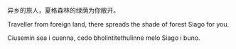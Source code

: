 异乡的旅人，夏格森林的绿荫为你敞开。

Traveller from foreign land, there spreads the shade of forest Siago for you.

Ciusemin sea i cuenna, cedo bholintitethulinne melo Siago i buno.
